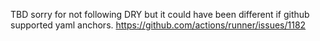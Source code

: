 TBD sorry for not following DRY but it could have been different if github supported yaml anchors.
https://github.com/actions/runner/issues/1182
